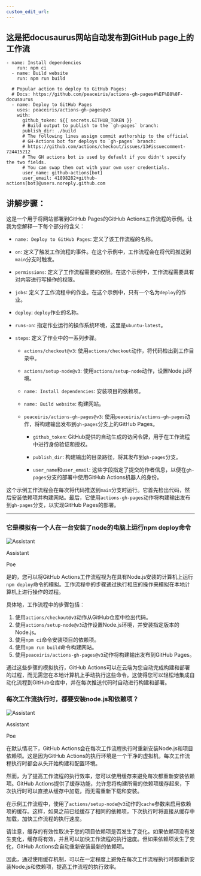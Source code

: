 ```yaml
---
custom_edit_url: 
---
```




## 这是把docusaurus网站自动发布到GitHub page上的工作流



```
- name: Install dependencies
    run: npm ci
  - name: Build website
    run: npm run build

  # Popular action to deploy to GitHub Pages:
  # Docs: https://github.com/peaceiris/actions-gh-pages#%EF%B8%8F-docusaurus
  - name: Deploy to GitHub Pages
    uses: peaceiris/actions-gh-pages@v3
    with:
      github_token: ${{ secrets.GITHUB_TOKEN }}
      # Build output to publish to the `gh-pages` branch:
      publish_dir: ./build
      # The following lines assign commit authorship to the official
      # GH-Actions bot for deploys to `gh-pages` branch:
      # https://github.com/actions/checkout/issues/13#issuecomment-724415212
      # The GH actions bot is used by default if you didn't specify the two fields.
      # You can swap them out with your own user credentials.
      user_name: github-actions[bot]
      user_email: 41898282+github-actions[bot]@users.noreply.github.com
```

## 讲解步骤：

这是一个用于将网站部署到GitHub Pages的GitHub Actions工作流程的示例。让我为您解释一下每个部分的含义：

- `name: Deploy to GitHub Pages`: 定义了该工作流程的名称。

- `on`: 定义了触发工作流程的事件。在这个示例中，工作流程会在将代码推送到`main`分支时触发。

- `permissions`: 定义了工作流程需要的权限。在这个示例中，工作流程需要具有对内容进行写操作的权限。

- `jobs`: 定义了工作流程中的作业。在这个示例中，只有一个名为`deploy`的作业。

- `deploy`: `deploy`作业的名称。

- `runs-on`: 指定作业运行的操作系统环境，这里是`ubuntu-latest`。

- `steps`: 定义了作业中的一系列步骤。

  - `actions/checkout@v3`: 使用`actions/checkout`动作，将代码检出到工作目录中。

  - `actions/setup-node@v3`: 使用`actions/setup-node`动作，设置Node.js环境。

  - `name: Install dependencies`: 安装项目的依赖项。

  - `name: Build website`: 构建网站。

  - `peaceiris/actions-gh-pages@v3`: 使用`peaceiris/actions-gh-pages`动作，将构建输出发布到`gh-pages`分支上的GitHub Pages。

    - `github_token`: GitHub提供的自动生成的访问令牌，用于在工作流程中进行身份验证和授权。

    - `publish_dir`: 构建输出的目录路径，将其发布到`gh-pages`分支。

    - `user_name`和`user_email`: 这些字段指定了提交的作者信息，以便在`gh-pages`分支的部署中使用GitHub Actions机器人的身份。

这个示例工作流程会在每次将代码推送到`main`分支时运行。它首先检出代码，然后安装依赖项并构建网站。最后，它使用`actions-gh-pages`动作将构建输出发布到`gh-pages`分支，以实现GitHub Pages的部署。



---



### 它是模拟有一个人在一台安装了node的电脑上运行npm deploy命令

![Assistant](https://docu-1319658309.cos.ap-guangzhou.myqcloud.com/assistant.b077c338.svg)

Assistant

Poe



是的，您可以将GitHub Actions工作流程视为在具有Node.js安装的计算机上运行`npm deploy`命令的模拟。工作流程中的步骤通过执行相应的操作来模拟在本地计算机上进行操作的过程。

具体地，工作流程中的步骤包括：

1. 使用`actions/checkout@v3`动作从GitHub仓库中检出代码。
2. 使用`actions/setup-node@v3`动作设置Node.js环境，并安装指定版本的Node.js。
3. 使用`npm ci`命令安装项目的依赖项。
4. 使用`npm run build`命令构建网站。
5. 使用`peaceiris/actions-gh-pages@v3`动作将构建输出发布到GitHub Pages。

通过这些步骤的模拟执行，GitHub Actions可以在云端为您自动完成构建和部署的过程，而无需您在本地计算机上手动执行这些命令。这使得您可以轻松地集成自动化流程到GitHub仓库中，并在每次推送代码时自动进行构建和部署。



### 每次工作流执行时，都要安装node.js和依赖项？

![Assistant](https://docu-1319658309.cos.ap-guangzhou.myqcloud.com/assistant.b077c338.svg)

Assistant

Poe



在默认情况下，GitHub Actions会在每次工作流程执行时重新安装Node.js和项目依赖项。这是因为GitHub Actions的执行环境是一个干净的虚拟机，每次工作流程执行时都会从头开始构建和配置环境。

然而，为了提高工作流程的执行效率，您可以使用缓存来避免每次都重新安装依赖项。GitHub Actions提供了缓存功能，允许您将构建所需的依赖项缓存起来，下次执行时可以直接从缓存中加载，而无需重新下载和安装。

在示例工作流程中，使用了`actions/setup-node@v3`动作的`cache`参数来启用依赖项的缓存。这样，如果之前已经缓存了相同的依赖项，下次执行时将直接从缓存中加载，加快工作流程的执行速度。

请注意，缓存的有效性取决于您的项目依赖项是否发生了变化。如果依赖项没有发生变化，缓存将有效，并且可以加快工作流程的执行速度。但如果依赖项发生了变化，GitHub Actions会自动重新安装最新的依赖项。

因此，通过使用缓存机制，可以在一定程度上避免在每次工作流程执行时都重新安装Node.js和依赖项，提高工作流程的执行效率。
